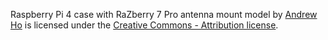 Raspberry Pi 4 case with RaZberry 7 Pro antenna mount model
by [Andrew Ho](https://zeuscat.com/andrew/) is licensed under the
[Creative Commons - Attribution license](https://creativecommons.org/licenses/by/4.0/).
